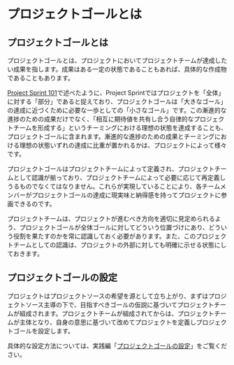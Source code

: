 # プロジェクトゴールとは

## プロジェクトゴールとは

プロジェクトゴールとは、プロジェクトにおいてプロジェクトチームが達成したい成果を指します。成果はある一定の状態であることもあれば、具体的な作成物であることもあります。

[Project Sprint 101](../../v3.2/theories/101.md)で述べたように、Project Sprintではプロジェクトを「全体」に対する「部分」であると捉えており、プロジェクトゴールは「大きなゴール」の達成に近づくために必要な一歩としての「小さなゴール」です。この漸進的な進捗のための成果だけでなく、「相互に期待値を共有し合う自律的なプロジェクトチームを形成する」というチーミングにおける理想の状態を達成することも、プロジェクトゴールに含まれます。漸進的な進捗のための成果とチーミングにおける理想の状態いずれの達成に比重が置かれるかは、プロジェクトによって様々です。

プロジェクトゴールはプロジェクトチームによって定義され、プロジェクトチームとして認識が揃っており、プロジェクトチームによって必要に応じて再定義しうるものでなくてはなりません。これらが実現していることにより、各チームメンバーがプロジェクトゴールの達成に現実味と納得感を持ってプロジェクトに参画できるのです。

プロジェクトチームは、プロジェクトが進むべき方向を適切に見定められるよう、プロジェクトゴールが全体ゴールに対してどういう位置づけにあり、どういう役割を果たすのかを常に認識しておく必要があります。また、このプロジェクトチームとしての認識は、プロジェクトの外部に対しても明確に示せる状態にしておきます。

## プロジェクトゴールの設定

プロジェクトはプロジェクトソースの希望を源として立ち上がり、まずはプロジェクトソース主導の下で、目指すべきゴールの仮説に基づいてプロジェクトチームが組成されます。プロジェクトチームが組成されてからは、プロジェクトチームが主体となり、自身の意思に基づいて改めてプロジェクトを定義しプロジェクトゴールを設定します。

具体的な設定方法については、実践編「[プロジェクトゴールの設定](../../v3.2/practices/project\_goals.md)」をご覧ください。

